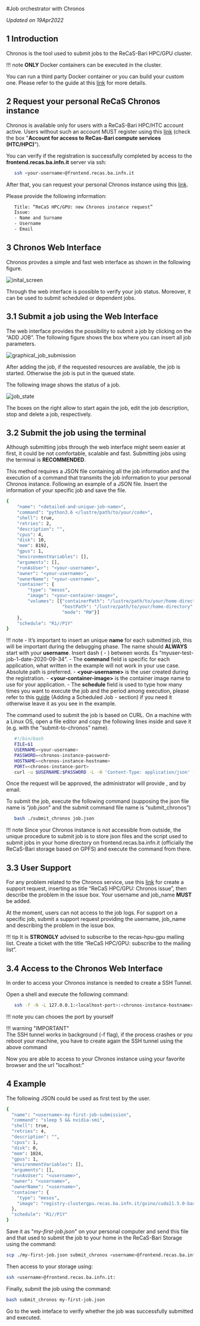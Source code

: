 #Job orchestrator with Chronos

*Updated on 19Apr2022*	

## 1 Introduction
Chronos is the tool used to submit jobs to the ReCaS-Bari HPC/GPU cluster.

!!! note
    **ONLY** Docker containers can be executed in the cluster.


You can run a third party Docker container or you can build your custom one. Please refer to the guide at this [link](https://jvino.github.io/cluster-hpc-gpu-guides/guides/docker_and_dockerfile/) for more details.

## 2 Request your personal ReCaS Chronos instance
Chronos is available only for users with a ReCaS-Bari HPC/HTC account active. Users without such an account MUST register using this [link](https://www.recas-bari.it/index.php/en/recas-bari-servizi-en/richiesta-credenziali-2) (check the box "**Account for access to ReCas-Bari compute services (HTC/HPC)**").

You can verify if the registration is successfully completed by access to the **frontend.recas.ba.infn.it** server via ssh:

```bash
   ssh <your-username>@frontend.recas.ba.infn.it
```

After that, you can request your personal Chronos instance using this [link](https://www.recas-bari.it/index.php/en/recas-bari-servizi-en/support-request).

Please provide the following information:


```bash
   Title: “ReCaS HPC/GPU: new Chronos instance request”
   Issue:
   - Name and Surname
   - Username
   - Email
```

## 3 Chronos Web Interface
Chronos provdes a simple and fast web interface as shown in the following figure.

![inital_screen](images/inital_screen.png)

Through the web interface is possible to verify your job status. Moreover, it can be used to submit scheduled or dependent jobs.


## 3.1 Submit a job using the Web Interface
The web interface provides the possibility to submit a job by clicking on the “ADD JOB”. The following figure shows the box where you can insert all job parameters.

![graphical_job_submission](images/graphical_job_submission.png)



After adding the job, if the requested resources are available, the job is started. Otherwise the job is put in the queued state.

The following image shows the status of a job.

![job_state](images/job_state.png)

The boxes on the right allow to start again the job, edit the job description, stop and delete a job, respectively.

## 3.2 Submit the job using the terminal
Although submitting jobs through the web interface might seem easier at first, it could be not comfortable, scalable and fast. Submitting jobs using the terminal is **RECOMMENDED**.

This method requires a JSON file containing all the job information and the execution of a command that transmits the job information to your personal Chronos instance. Following an example of a JSON file. Insert the information of your specific job and save the file.

```bash
{
	"name": "<detailed-and-unique-job-name>",
	"command": "python3.6 </lustre/path/to/your/code>",
	"shell": true,
	"retries": 2,
	"description": "",
	"cpus": 4,
	"disk": 10,
	"mem": 8192,
	"gpus": 1,
	"environmentVariables": [],
	"arguments": [],
	"runAsUser": "<your-username>",
	"owner": "<your-username>",
	"ownerName": "<your-username>",
	"container": {
		"type": "mesos",
		"image": "<your-container-image>",
		"volumes": [{"containerPath": "/lustre/path/to/your/home-directory>", 
			         "hostPath": "/lustre/path/to/your/home-directory", 
             		 "mode": "RW"}]
    },
	"schedule": "R1//P1Y"
}
```

!!! note 
    - It’s important to insert an unique **name** for each submitted job, this will be important during the debugging phase. The name should **ALWAYS** start with your **username**. Insert dash ( - ) between words. Es “myuser-test-job-1-date-2020-09-34”.
    - The **command** field is specific for each application, what written in the example will not work in your use case. Absolute path is preferred.
    - **<your-username\>** is the user created during the registration.
    - **<your-container-image\>** is the container image name to use for your application.
    - The **schedule** field is used to type how many times you want to execute the job and the period among execution, please refer to this [guide](https://mesos.github.io/chronos/docs/api.html) (Adding a Scheduled Job - section) if you need it otherwise leave it as you see in the example.

The command used to submit the job is based on CURL. On a machine with a Linux OS, open a file editor and copy the following lines inside and save it (e.g. with the “submit-to-chronos” name).

```bash
   #!/bin/bash
   FILE=$1
   USERNAME=<your-username>
   PASSWORD=<chronos-instance-password>
   HOSTNAME=<chronos-instance-hostname>
   PORT=<chronos-instance-port>
   curl -u $USERNAME:$PASSWORD -L -H 'Content-Type: application/json' -X POST --data-binary "@$FILE" http://$HOSTNAME:$PORT/v1/scheduler/iso8601
```

Once the request will be approved, the administrator will provide **<chronos-instance-password>**, **<chronos-instance-hostname>** and **<chronos-instance-port>** by email.

To submit the job, execute the following command (supposing the json file name is “*job.json*” and the submit command file name is “submit_chronos”)

```bash
   bash ./submit_chronos job.json
```

!!! note
    Since your Chronos instance is not accessible from outside, the unique procedure to submit job is to store json files and the script used to submit jobs in your home directory on frontend.recas.ba.infn.it (officially the ReCaS-Bari storage based on GPFS) and execute the command from there.

## 3.3 User Support
For any problem related to the Chronos service, use this [link](https://www.recas-bari.it/index.php/en/recas-bari-servizi-en/support-request) for create a support request, inserting as title “ReCaS HPC/GPU: Chronos issue”, then describe the problem in the issue box. Your username and job\_name **MUST** be added.

At the moment, users can not access to the job logs. For support on a specific job, submit a support request providing the username, job\_name and describing the problem in the issue box.

!!! tip
    It is **STRONGLY** advised to subscribe to the recas-hpu-gpu mailing list. Create a ticket with the title “ReCaS HPC/GPU: subscribe to the mailing list”.

## 3.4 Access to the Chronos Web Interface

In order to access your Chronos instance is needed to create a SSH Tunnel.  

Open a shell and execute the following command:
```bash
   ssh -f -N -L 127.0.0.1:<localhost-port>:<chronos-instance-hostname>:<chronos-instance-port> <your-username>@frontend.recas.ba.infn.it
```

!!! note
    **<localhost-port>** you can chooes the port by yourself

!!! warning "IMPORTANT"  
    The SSH tunnel works in background (-f flag), if the process crashes or you reboot your machine, you have to create again the SSH tunnel using the above command

Now you are able to access to your Chronos instance using your favorite browser and the url "localhost:<localhost-port>" 

## 4 Example

The following JSON could be used as first test by the user.

```bash
{
  "name": "<username>-my-first-job-submission",
  "command": "sleep 5 && nvidia-smi",
  "shell": true,
  "retries": 4,
  "description": "",
  "cpus": 1,
  "disk": 0,
  "mem": 1024,
  "gpus": 1,
  "environmentVariables": [],
  "arguments": [],
  "runAsUser": "<username>",
  "owner": "<username>",
  "ownerName": "<username>",
  "container": {
    "type": "mesos",
    "image": "registry-clustergpu.recas.ba.infn.it/gvino/cuda11.5.0-base-ubuntu20.04:0.1"
  },
  "schedule": "R1//P1Y"
}
```

Save it as "*my-first-job.json*" on your personal computer and send this file and that used to submit the job to your home in the ReCaS-Bari Storage using the command:

```bash
scp ./my-first-job.json submit_chronos <username>@frontend.recas.ba.infn.it:
```

Then access to your storage using:

```bash
ssh <username>@frontend.recas.ba.infn.it:
```

Finally, submit the job using the command:

```bash
bash submit_chronos my-first-job.json
```

Go to the web inteface to verify whether the job was successfully submitted and executed.




